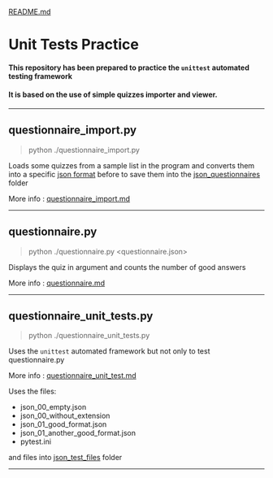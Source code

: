 [README.md](./README.md)

# Unit Tests Practice

#### This repository has been prepared to practice the `unittest` automated testing framework
#### It is based on the use of simple quizzes importer and viewer.

---

## questionnaire_import.py
>python ./questionnaire_import.py 

Loads some quizzes from a sample list in the program and converts them into a specific [json format](./questionnaire.md#expected-json-schema) before to save them 
into the [json_questionnaires](./json_questionnaires) folder

More info : [questionnaire_import.md](./questionnaire_import.md)

---

## questionnaire.py
>python ./questionnaire.py <questionnaire.json>

Displays the quiz in argument and counts the number of good answers

More info : [questionnaire.md](./questionnaire.md)

---

## questionnaire_unit_tests.py
>python ./questionnaire_unit_tests.py

Uses the `unittest` automated framework but not only to test questionnaire.py

More info : [questionnaire_unit_test.md](./questionnaire_unit_test.md)

Uses the files: 
- json_00_empty.json
- json_00_without_extension
- json_01_good_format.json
- json_01_another_good_format.json
- pytest.ini

and files into [json_test_files](./json_test_files) folder

---


